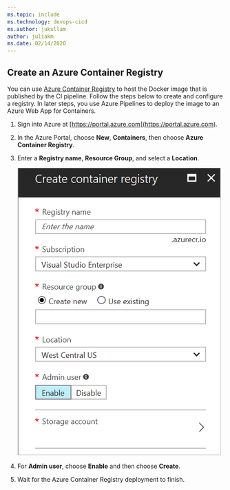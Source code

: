 ```yaml
---
ms.topic: include
ms.technology: devops-cicd
ms.author: jukullam
author: juliakm
ms.date: 02/14/2020
---
```


##  Create an Azure Container Registry    

You can use [Azure Container Registry](/azure/container-registry/) to host the Docker image that is published by the CI pipeline.  Follow the steps below to create and configure a registry.  In later steps, you use Azure Pipelines to deploy the image to an Azure Web App for Containers.

1. Sign into Azure at [https://portal.azure.com](https://portal.azure.com).

1. In the Azure Portal, choose **New**, **Containers**, then choose **Azure Container Registry**.    

1. Enter a **Registry name**, **Resource Group**, and select a **Location**.    

   ![Container Registry settings](../media/createacr.png)

1. For **Admin user**, choose **Enable** and then choose **Create**.

1. Wait for the Azure Container Registry deployment to finish.
